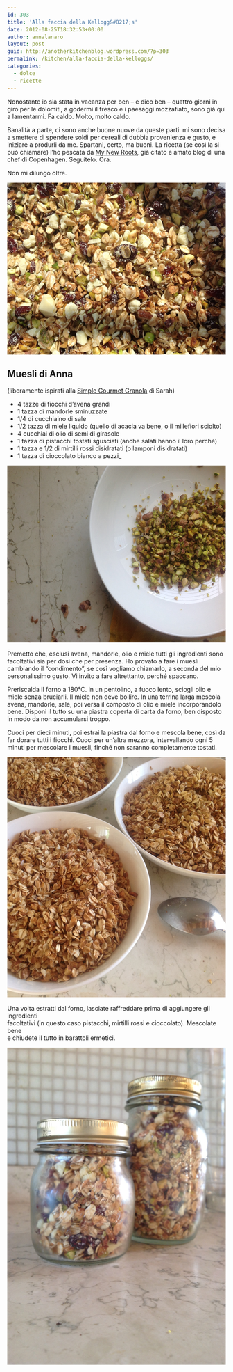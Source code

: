 ```yaml
---
id: 303
title: 'Alla faccia della Kellogg&#8217;s'
date: 2012-08-25T18:32:53+00:00
author: annalanaro
layout: post
guid: http://anotherkitchenblog.wordpress.com/?p=303
permalink: /kitchen/alla-faccia-della-kelloggs/
categories:
  - dolce
  - ricette
---
```

Nonostante io sia stata in vacanza per ben &#8211; e dico ben &#8211; quattro giorni in giro per le dolomiti, a godermi il fresco e i paesaggi mozzafiato, sono già qui a lamentarmi. Fa caldo. Molto, molto caldo.

Banalità a parte, ci sono anche buone nuove da queste parti: mi sono decisa a smettere di spendere soldi per cereali di dubbia provenienza e gusto, e iniziare a produrli da me. Spartani, certo, ma buoni. La ricetta (se così la si può chiamare) l&#8217;ho pescata da <a title="My New Roots" href="http://mynewroots.blogspot.it/2011/12/simple-gourmet-granola-mnr-healthy.html" target="_blank">My New Roots</a>, già citato e amato blog di una chef di Copenhagen. Seguitelo. Ora.

Non mi dilungo oltre.

<img class="alignnone size-full wp-image-305" title="muesli pistacchi" src="/wp-content/uploads/2012/08/rossibiancopistacchi.jpg" alt="muesli pistacchi" width="545" height="395" />

## Muesli di Anna

(liberamente ispirati alla <a title="Simple Gourmet Granola" href="http://mynewroots.blogspot.it/2011/12/simple-gourmet-granola-mnr-healthy.html" target="_blank">Simple Gourmet Granola</a> di Sarah)

* 4 tazze di fiocchi d&#8217;avena grandi
* 1 tazza di mandorle sminuzzate
* 1/4 di cucchiaino di sale
* 1/2 tazza di miele liquido (quello di acacia va bene, o il millefiori sciolto)
* 4 cucchiai di olio di semi di girasole
* 1 tazza di pistacchi tostati sgusciati (anche salati hanno il loro perché)
* 1 tazza e 1/2 di mirtilli rossi disidratati (o lamponi disidratati)
* 1 tazza di cioccolato bianco a pezzi_

<img class="alignnone size-full wp-image-306" title="pistacchio" src="/wp-content/uploads/2012/08/pistacchio.jpg" alt="pistacchio" width="545" height="407" />

Premetto che, esclusi avena, mandorle, olio e miele tutti gli ingredienti sono facoltativi sia per dosi che per presenza. Ho provato a fare i muesli cambiando il &#8220;condimento&#8221;, se così vogliamo chiamarlo, a seconda del mio personalissimo gusto. Vi invito a fare altrettanto, perché spaccano.

Preriscalda il forno a 180°C. in un pentolino, a fuoco lento, sciogli olio e miele senza bruciarli. Il miele non deve bollire. In una terrina larga mescola avena, mandorle, sale, poi versa il composto di olio e miele incorporandolo bene. Disponi il tutto su una piastra coperta di carta da forno, ben disposto in modo da non accumularsi troppo.

Cuoci per dieci minuti, poi estrai la piastra dal forno e mescola bene, così da far dorare tutti i fiocchi. Cuoci per un&#8217;altra mezzora, intervallando ogni 5 minuti per mescolare i muesli, finché non saranno completamente tostati.

<img title="muesli tostati" src="/wp-content/uploads/2012/08/tostati.jpg" alt="muesli tostati" width="545" height="552" />

Una volta estratti dal forno, lasciate raffreddare prima di aggiungere gli ingredienti<br /> facoltativi (in questo caso pistacchi, mirtilli rossi e cioccolato). Mescolate bene<br /> e chiudete il tutto in barattoli ermetici.

<img title="barattoli" src="/wp-content/uploads/2012/08/barattoli.jpg" alt="barattoli" width="545" height="729" />